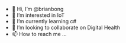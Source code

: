 - 👋 Hi, I’m @brianbong
- 👀 I’m interested in IoT
- 🌱 I’m currently learning c#
- 💞️ I’m looking to collaborate on Digital Health
- 📫 How to reach me ... 

<!---
brianbong/brianbong is a ✨ special ✨ repository because its `README.md` (this file) appears on your GitHub profile.
You can click the Preview link to take a look at your changes.
--->
